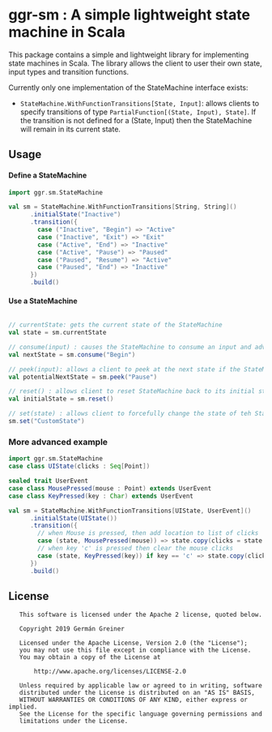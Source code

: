 # ggr-sm : A simple lightweight state machine in Scala

This package contains a simple and lightweight library for implementing state machines in Scala.
The library allows the client to user their own state, input types and transition functions.

Currently only one implementation of the StateMachine interface exists:
- `StateMachine.WithFunctionTransitions[State, Input]`: allows clients to specify transitions of type `PartialFunction[(State, Input), State]`. 
   If the transition is not defined for a (State, Input) then the StateMachine will remain in its current state.

## Usage


#### Define a StateMachine

```scala
import ggr.sm.StateMachine

val sm = StateMachine.WithFunctionTransitions[String, String]()
      .initialState("Inactive")
      .transition({
        case ("Inactive", "Begin") => "Active"
        case ("Inactive", "Exit") => "Exit"
        case ("Active", "End") => "Inactive"
        case ("Active", "Pause") => "Paused"
        case ("Paused", "Resume") => "Active"
        case ("Paused", "End") => "Inactive"
      })
      .build()
```
#### Use a StateMachine

```scala

// currentState: gets the current state of the StateMachine
val state = sm.currentState 

// consume(input) : causes the StateMachine to consume an input and advance to the next state according to its transition function
val nextState = sm.consume("Begin") 

// peek(input): allows a client to peek at the next state if the StateMachine were to consume the given input.
val potentialNextState = sm.peek("Pause")

// reset() : allows client to reset StateMachine back to its initial state
val initialState = sm.reset()

// set(state) : allows client to forcefully change the state of teh StateMachine
sm.set("CustomState")
```

### More advanced example
```scala
import ggr.sm.StateMachine
case class UIState(clicks : Seq[Point])

sealed trait UserEvent
case class MousePressed(mouse : Point) extends UserEvent
case class KeyPressed(key : Char) extends UserEvent

val sm = StateMachine.WithFunctionTransitions[UIState, UserEvent]()
      .initialState(UIState())
      .transition({
        // when Mouse is pressed, then add location to list of clicks
        case (state, MousePressed(mouse)) => state.copy(clicks = state.clicks :+ mouse)
        // when key 'c' is pressed then clear the mouse clicks
        case (state, KeyPressed(key)) if key == 'c' => state.copy(clicks = List.empty)
      })
      .build()
```


## License
```
   This software is licensed under the Apache 2 license, quoted below.

   Copyright 2019 Germán Greiner

   Licensed under the Apache License, Version 2.0 (the "License");
   you may not use this file except in compliance with the License.
   You may obtain a copy of the License at

       http://www.apache.org/licenses/LICENSE-2.0

   Unless required by applicable law or agreed to in writing, software
   distributed under the License is distributed on an "AS IS" BASIS,
   WITHOUT WARRANTIES OR CONDITIONS OF ANY KIND, either express or implied.
   See the License for the specific language governing permissions and
   limitations under the License.
```